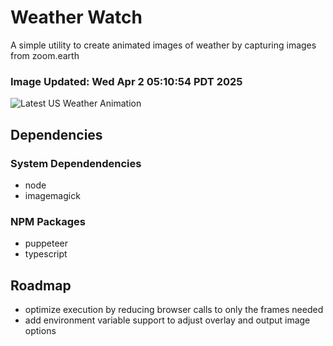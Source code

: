 # Weather Watch

A simple utility to create animated images of weather by capturing images from zoom.earth

### Image Updated: Wed Apr  2 05:10:54 PDT 2025

![Latest US Weather Animation](animations/2025-04-02.webp)

## Dependencies
### System Dependendencies
* node
* imagemagick
### NPM Packages
* puppeteer
* typescript

## Roadmap
* optimize execution by reducing browser calls to only the frames needed
* add environment variable support to adjust overlay and output image options
